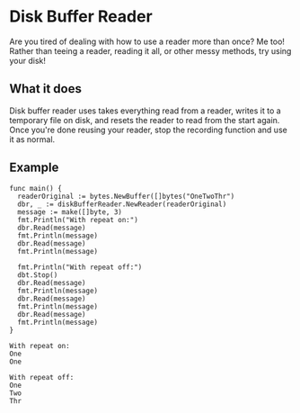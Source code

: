 # Disk Buffer Reader
Are you tired of dealing with how to use a reader more than once? Me too! Rather than teeing a reader, reading it all, or other messy methods, try using your disk!

## What it does
Disk buffer reader uses takes everything read from a reader, writes it to a temporary file on disk, and resets the reader to read from the start again. Once you're done reusing your reader, stop the recording function and use it as normal.

## Example
```
func main() {
  readerOriginal := bytes.NewBuffer([]bytes("OneTwoThr")
  dbr, _ := diskBufferReader.NewReader(readerOriginal)
  message := make([]byte, 3)
  fmt.Println("With repeat on:")
  dbr.Read(message)
  fmt.Println(message)
  dbr.Read(message)
  fmt.Println(message)

  fmt.Println("With repeat off:")
  dbt.Stop()
  dbr.Read(message)
  fmt.Println(message)
  dbr.Read(message)
  fmt.Println(message)
  dbr.Read(message)
  fmt.Println(message)
}
```
```
With repeat on:
One
One

With repeat off:
One
Two
Thr
```

